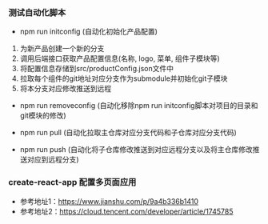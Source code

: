 ### 测试自动化脚本

* npm run initconfig (自动化初始化产品配置)

1. 为新产品创建一个新的分支
2. 调用后端接口获取产品配置信息(名称, logo, 菜单, 组件子模块等)
3. 将配置信息存储到src/productConfig.json文件中
4. 拉取每个组件的git地址对应分支作为submodule并初始化git子模块
5. 将本分支对应修改推送到远程

* npm run removeconfig (自动化移除npm run initconfig脚本对项目的目录和git模块的修改)

* npm run pull (自动化拉取主仓库对应分支代码和子仓库对应分支代码)

* npm run push (自动化将子仓库修改推送到对应远程分支以及将主仓库修改推送对应到远程分支)

### create-react-app 配置多页面应用

* 参考地址1：https://www.jianshu.com/p/9a4b336b1410
* 参考地址2：https://cloud.tencent.com/developer/article/1745785